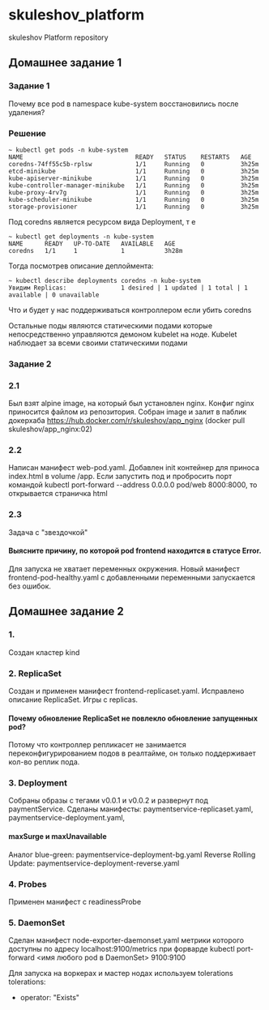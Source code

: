 # skuleshov_platform
skuleshov Platform repository

## Домашнее задание 1
### Задание 1
Почему все pod в namespace kube-system восстановились после удаления?

### Решение
```
~ kubectl get pods -n kube-system
NAME                               READY   STATUS    RESTARTS   AGE
coredns-74ff55c5b-rplsw            1/1     Running   0          3h25m
etcd-minikube                      1/1     Running   0          3h25m
kube-apiserver-minikube            1/1     Running   0          3h25m
kube-controller-manager-minikube   1/1     Running   0          3h25m
kube-proxy-4rv7g                   1/1     Running   0          3h25m
kube-scheduler-minikube            1/1     Running   0          3h25m
storage-provisioner                1/1     Running   0          3h25m
```
Под coredns является ресурсом вида Deployment, т е
```
~ kubectl get deployments -n kube-system
NAME      READY   UP-TO-DATE   AVAILABLE   AGE
coredns   1/1     1            1           3h28m
```
Тогда посмотрев описание деплоймента:
```
~ kubectl describe deployments coredns -n kube-system
Увидим Replicas:               1 desired | 1 updated | 1 total | 1 available | 0 unavailable
```
Что и будет у нас поддерживаться контроллером если убить coredns

Остальные поды являются статическими подами которые непосредственно управляются демоном kubelet на ноде. Kubelet наблюдает за всеми своими статическими подами

### Задание 2
### 2.1
Был взят alpine image, на который был установлен nginx. Конфиг nginx приносится файлом из репозитория.
Собран image и залит в паблик докерхаба https://hub.docker.com/r/skuleshov/app_nginx (docker pull skuleshov/app_nginx:02)

### 2.2
Написан манифест web-pod.yaml.
Добавлен init контейнер для приноса index.html в volume /app. Если запустить под и пробросить порт командой kubectl port-forward --address 0.0.0.0 pod/web 8000:8000, то открывается страничка html

### 2.3
Задача с "звездочкой"
#### Выясните причину, по которой pod frontend находится в статусе Error.
Для запуска не хватает переменных окружения. Новый манифест frontend-pod-healthy.yaml с добавленными переменными запускается без ошибок.


## Домашнее задание 2
### 1.
Создан кластер kind

### 2. ReplicaSet
Создан и применен манифест frontend-replicaset.yaml. Исправлено описание ReplicaSet. Игры с replicas.

#### Почему обновление ReplicaSet не повлекло обновление запущенных pod?

Потому что контроллер репликасет не занимается переконфигурированием подов в реалтайме, он только поддерживает кол-во реплик пода.

### 3. Deployment
Собраны образы с тегами v0.0.1 и v0.0.2 и развернут под paymentService. Сделаны манифесты: paymentservice-replicaset.yaml, paymentservice-deployment.yaml, 

#### maxSurge и maxUnavailable
Аналог blue-green: paymentservice-deployment-bg.yaml
Reverse Rolling Update: paymentservice-deployment-reverse.yaml

### 4. Probes
Применен манифест с readinessProbe

### 5. DaemonSet
Сделан манифест node-exporter-daemonset.yaml метрики которого доступны по адресу localhost:9100/metrics при форварде kubectl port-forward <имя любого pod в DaemonSet> 9100:9100

Для запуска на воркерах и мастер нодах используем tolerations
tolerations:
  - operator: "Exists"




